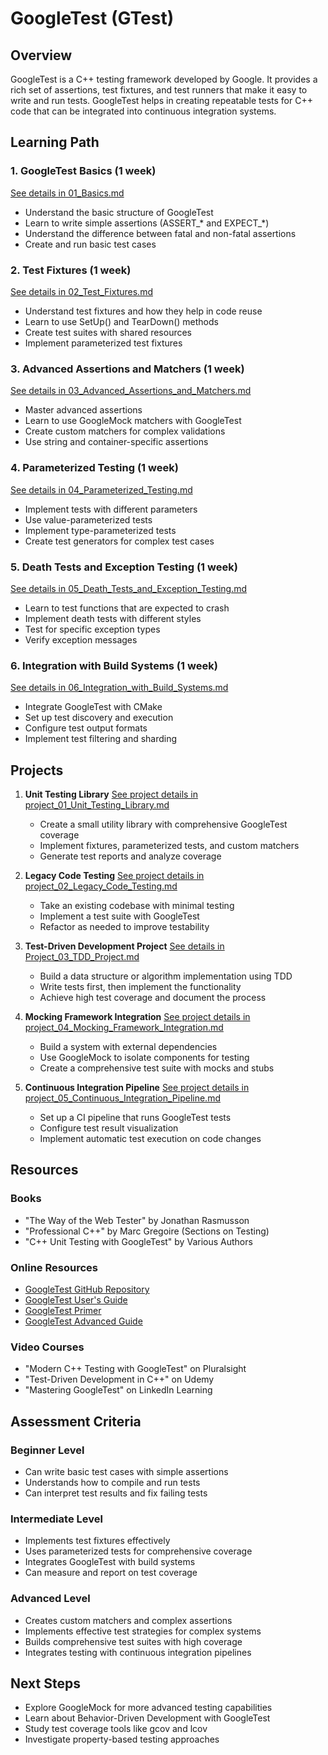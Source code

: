 # GoogleTest (GTest)

## Overview
GoogleTest is a C++ testing framework developed by Google. It provides a rich set of assertions, test fixtures, and test runners that make it easy to write and run tests. GoogleTest helps in creating repeatable tests for C++ code that can be integrated into continuous integration systems.

## Learning Path

### 1. GoogleTest Basics (1 week)
[See details in 01_Basics.md](01_GoogleTest/01_Basics.md)
- Understand the basic structure of GoogleTest
- Learn to write simple assertions (ASSERT_* and EXPECT_*)
- Understand the difference between fatal and non-fatal assertions
- Create and run basic test cases

### 2. Test Fixtures (1 week)
[See details in 02_Test_Fixtures.md](01_GoogleTest/02_Test_Fixtures.md)
- Understand test fixtures and how they help in code reuse
- Learn to use SetUp() and TearDown() methods
- Create test suites with shared resources
- Implement parameterized test fixtures

### 3. Advanced Assertions and Matchers (1 week)
[See details in 03_Advanced_Assertions_and_Matchers.md](01_GoogleTest/03_Advanced_Assertions_and_Matchers.md)
- Master advanced assertions
- Learn to use GoogleMock matchers with GoogleTest
- Create custom matchers for complex validations
- Use string and container-specific assertions

### 4. Parameterized Testing (1 week)
[See details in 04_Parameterized_Testing.md](01_GoogleTest/04_Parameterized_Testing.md)
- Implement tests with different parameters
- Use value-parameterized tests
- Implement type-parameterized tests
- Create test generators for complex test cases

### 5. Death Tests and Exception Testing (1 week)
[See details in 05_Death_Tests_and_Exception_Testing.md](01_GoogleTest/05_Death_Tests_and_Exception_Testing.md)
- Learn to test functions that are expected to crash
- Implement death tests with different styles
- Test for specific exception types
- Verify exception messages

### 6. Integration with Build Systems (1 week)
[See details in 06_Integration_with_Build_Systems.md](01_GoogleTest/06_Integration_with_Build_Systems.md)
- Integrate GoogleTest with CMake
- Set up test discovery and execution
- Configure test output formats
- Implement test filtering and sharding

## Projects

1. **Unit Testing Library**
   [See project details in project_01_Unit_Testing_Library.md](01_GoogleTest/project_01_Unit_Testing_Library.md)
   - Create a small utility library with comprehensive GoogleTest coverage
   - Implement fixtures, parameterized tests, and custom matchers
   - Generate test reports and analyze coverage

2. **Legacy Code Testing**
   [See project details in project_02_Legacy_Code_Testing.md](01_GoogleTest/project_02_Legacy_Code_Testing.md)
   - Take an existing codebase with minimal testing
   - Implement a test suite with GoogleTest
   - Refactor as needed to improve testability

3. **Test-Driven Development Project**
   [See details in Project_03_TDD_Project.md](01_GoogleTest/Project_03_TDD_Project.md)
   - Build a data structure or algorithm implementation using TDD
   - Write tests first, then implement the functionality
   - Achieve high test coverage and document the process

4. **Mocking Framework Integration**
   [See project details in project_04_Mocking_Framework_Integration.md](01_GoogleTest/project_04_Mocking_Framework_Integration.md)
   - Build a system with external dependencies
   - Use GoogleMock to isolate components for testing
   - Create a comprehensive test suite with mocks and stubs

5. **Continuous Integration Pipeline**
   [See project details in project_05_Continuous_Integration_Pipeline.md](01_GoogleTest/project_05_Continuous_Integration_Pipeline.md)
   - Set up a CI pipeline that runs GoogleTest tests
   - Configure test result visualization
   - Implement automatic test execution on code changes

## Resources

### Books
- "The Way of the Web Tester" by Jonathan Rasmusson
- "Professional C++" by Marc Gregoire (Sections on Testing)
- "C++ Unit Testing with GoogleTest" by Various Authors

### Online Resources
- [GoogleTest GitHub Repository](https://github.com/google/googletest)
- [GoogleTest User's Guide](https://google.github.io/googletest/)
- [GoogleTest Primer](https://google.github.io/googletest/primer.html)
- [GoogleTest Advanced Guide](https://google.github.io/googletest/advanced.html)

### Video Courses
- "Modern C++ Testing with GoogleTest" on Pluralsight
- "Test-Driven Development in C++" on Udemy
- "Mastering GoogleTest" on LinkedIn Learning

## Assessment Criteria

### Beginner Level
- Can write basic test cases with simple assertions
- Understands how to compile and run tests
- Can interpret test results and fix failing tests

### Intermediate Level
- Implements test fixtures effectively
- Uses parameterized tests for comprehensive coverage
- Integrates GoogleTest with build systems
- Can measure and report on test coverage

### Advanced Level
- Creates custom matchers and complex assertions
- Implements effective test strategies for complex systems
- Builds comprehensive test suites with high coverage
- Integrates testing with continuous integration pipelines

## Next Steps
- Explore GoogleMock for more advanced testing capabilities
- Learn about Behavior-Driven Development with GoogleTest
- Study test coverage tools like gcov and lcov
- Investigate property-based testing approaches
